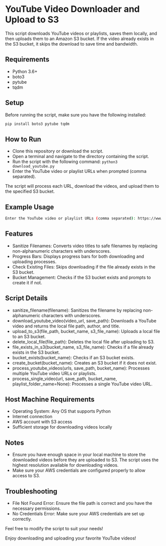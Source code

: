 # YouTube Video Downloader and Upload to S3

This script downloads YouTube videos or playlists, saves them locally, and then uploads them to an Amazon S3 bucket. If the video already exists in the S3 bucket, it skips the download to save time and bandwidth.

## Requirements

- Python 3.6+
- boto3
- pytube
- tqdm

## Setup

Before running the script, make sure you have the following installed:

```bash
pip install boto3 pytube tqdm
```

## How to Run

- Clone this repository or download the script.
- Open a terminal and navigate to the directory containing the script.
- Run the script with the following command: ```python3 download_youtube.py```
- Enter the YouTube video or playlist URLs when prompted (comma separated).

The script will process each URL, download the videos, and upload them to the specified S3 bucket. 

## Example Usage

```bash
Enter the YouTube video or playlist URLs (comma separated): https://www.youtube.com/watch?v=dQw4w9WgXcQ,https://www.youtube.com/playlist?list=PLynQtb_VREEqDwCoADCy4FTYuF_xYP9E3
```

## Features

- Sanitize Filenames: Converts video titles to safe filenames by replacing non-alphanumeric characters with underscores.
- Progress Bars: Displays progress bars for both downloading and uploading processes.
- Check Existing Files: Skips downloading if the file already exists in the S3 bucket.
- Bucket Management: Checks if the S3 bucket exists and prompts to create it if not.

## Script Details

- sanitize_filename(filename): Sanitizes the filename by replacing non-alphanumeric characters with underscores.
- download_youtube_video(video_url, save_path): Downloads a YouTube video and returns the local file path, author, and title.
- upload_to_s3(file_path, bucket_name, s3_file_name): Uploads a local file to an S3 bucket.
- delete_local_file(file_path): Deletes the local file after uploading to S3.
- file_exists_in_s3(bucket_name, s3_file_name): Checks if a file already exists in the S3 bucket.
- bucket_exists(bucket_name): Checks if an S3 bucket exists.
- create_bucket(bucket_name): Creates an S3 bucket if it does not exist.
- process_youtube_videos(urls, save_path, bucket_name): Processes multiple YouTube video URLs or playlists.
- process_single_video(url, save_path, bucket_name, playlist_folder_name=None): Processes a single YouTube video URL.

## Host Machine Requirements

- Operating System: Any OS that supports Python
- Internet connection
- AWS account with S3 access
- Sufficient storage for downloading videos locally

## Notes

- Ensure you have enough space in your local machine to store the downloaded videos before they are uploaded to S3.
The script uses the highest resolution available for downloading videos.
- Make sure your AWS credentials are configured properly to allow access to S3.

## Troubleshooting

- File Not Found Error: Ensure the file path is correct and you have the necessary permissions.
- No Credentials Error: Make sure your AWS credentials are set up correctly.

Feel free to modify the script to suit your needs!

Enjoy downloading and uploading your favorite YouTube videos!